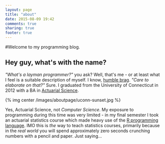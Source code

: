 ```yaml
---
layout: page
title: "about"
date: 2015-08-09 19:42
comments: true
sharing: true
footer: true
---
```

 
#Welcome to my programming blog. 

Hey guy, what's with the name? 
-----
*"What's a layman programmer?"* you ask? Well, that's me - or at least what I feel is a suitable description 
of myself. I know, [humble brag](http://www.urbandictionary.com/define.php?term=humblebrag). *"Care to elaborate on that?"* 
Sure. I graduated from the University of Connecticut in 2012 with a BA in 
[Actuarial Science](https://en.wikipedia.org/wiki/Actuarial_science). 

{% img center /images/aboutpage/uconn-sunset.jpg %} 

Yes, Actuarial Science, not *Computer Science*. My exposure to programming during this time was very limited - 
in my final semester I took an actuarial statistics course which made heavy use of the 
[R programming language](https://www.r-project.org/). IMO this is *the* way to teach statistics courses, 
primarily because in the *real world* you will spend approximately zero seconds crunching numbers with 
a pencil and paper. Just saying...


